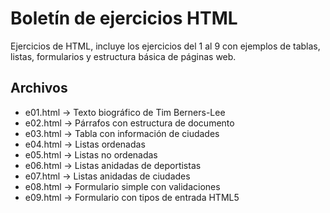 # Boletín de ejercicios HTML

Ejercicios de HTML, incluye los ejercicios del 1 al 9 con ejemplos de tablas, listas, formularios y estructura básica de páginas web.

## Archivos
- e01.html → Texto biográfico de Tim Berners-Lee  
- e02.html → Párrafos con estructura de documento  
- e03.html → Tabla con información de ciudades  
- e04.html → Listas ordenadas  
- e05.html → Listas no ordenadas  
- e06.html → Listas anidadas de deportistas  
- e07.html → Listas anidadas de ciudades  
- e08.html → Formulario simple con validaciones  
- e09.html → Formulario con tipos de entrada HTML5  
